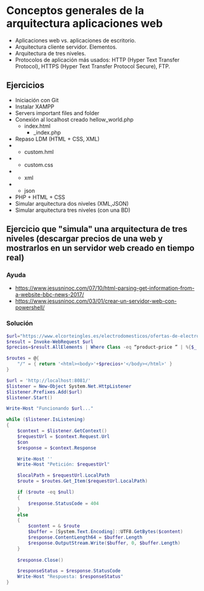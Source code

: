 # Conceptos generales de la arquitectura aplicaciones web
- Aplicaciones web vs. aplicaciones de escritorio.
- Arquitectura cliente servidor. Elementos.
- Arquitectura de tres niveles.
- Protocolos de aplicación más usados: HTTP (Hyper Text Transfer Protocol), HTTPS (Hyper Text Transfer Protocol Secure), FTP. 

## Ejercicios
- Iniciación con Git
- Instalar XAMPP
- Servers important files and folder
- Conexión al localhost creado hellow_world.php
  - index.html
    - _index.php
- Repaso LDM (HTML + CSS, XML)
- - custom.hml
- - custom.css
- - xml
- - json
- PHP + HTML + CSS
- Simular arquitectura dos niveles (XML,JSON)
- Simular arquitectura tres niveles (con una BD)

## Ejercicio que "simula" una arquitectura de tres niveles (descargar precios de una web y mostrarlos en un servidor web creado en tiempo real)
### Ayuda
* https://www.jesusninoc.com/07/10/html-parsing-get-information-from-a-website-bbc-news-2017/
* https://www.jesusninoc.com/03/01/crear-un-servidor-web-con-powershell/
### Solución
```PowerShell
$url="https://www.elcorteingles.es/electrodomesticos/ofertas-de-electrodomesticos/aspiracion-y-limpieza/"
$result = Invoke-WebRequest $url
$precios=$result.AllElements | Where Class -eq “product-price ” | %{$_.innerText}

$routes = @{
    "/" = { return '<html><body>'+$precios+'</body></html>' }
}

$url = 'http://localhost:8081/'
$listener = New-Object System.Net.HttpListener
$listener.Prefixes.Add($url)
$listener.Start()

Write-Host "Funcionando $url..."

while ($listener.IsListening)
{
    $context = $listener.GetContext()
    $requestUrl = $context.Request.Url
    $con
    $response = $context.Response

    Write-Host ''
    Write-Host "Petición: $requestUrl"

    $localPath = $requestUrl.LocalPath
    $route = $routes.Get_Item($requestUrl.LocalPath)

    if ($route -eq $null)
    {
        $response.StatusCode = 404
    }
    else
    {
        $content = & $route
        $buffer = [System.Text.Encoding]::UTF8.GetBytes($content)
        $response.ContentLength64 = $buffer.Length
        $response.OutputStream.Write($buffer, 0, $buffer.Length)
    }
    
    $response.Close()

    $responseStatus = $response.StatusCode
    Write-Host "Respuesta: $responseStatus"
}
```
